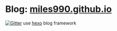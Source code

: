 # Blog: [miles990.github.io](miles990.github.io)

[![Gitter](https://badges.gitter.im/Join%20Chat.svg)](https://gitter.im/miles990/miles990.github.io?utm_source=badge&utm_medium=badge&utm_campaign=pr-badge&utm_content=badge)
use [hexo](http://hexo.io/) blog framework
